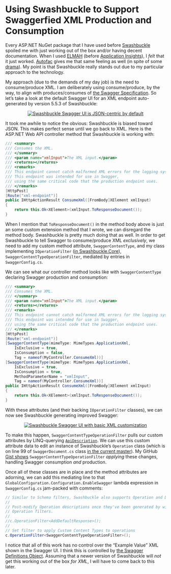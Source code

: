 # Using Swashbuckle to Support Swaggerfied XML Production and Consumption

Every ASP.NET NuGet package that I have used before [Swashbuckle](http://www.nuget.org/packages/Swashbuckle/5.5.3) spoiled me with just working out of the box and/or having decent documentation. When I used [ELMAH](https://www.nuget.org/packages/elmah/) (before [Application Insights](https://azure.microsoft.com/en-us/services/application-insights/)), I _felt_ that it just worked. [Autofac](https://www.nuget.org/packages/Autofac/) gives me that same feeling as well (in spite of some [drama](http://songhayblog.azurewebsites.net/entry/my-autofac-packages-drama)). My point is that Swashbuckle really stands out due to my particular approach to the technology.

My approach (due to the demands of my day job) is the need to consume/produce XML. I am deliberately using consume/produce, by the way, to align with produces/consumes of [the Swagger Specification](http://swagger.io/specification/). So let’s take a look at the default Swagger UI for an XML endpoint auto-generated by version 5.5.3 of Swashbuckle:

<div style="text-align:center">

[![Swashbuckle Swagger UI is JSON-centric by default](https://farm1.staticflickr.com/645/31941217903_4d0bf088c2_z_d.jpg "Swashbuckle Swagger UI is JSON-centric by default")](https://www.flickr.com/photos/wilhite/31941217903/in/dateposted-public/)

</div>

It took me awhile to notice the obvious: Swashbuckle is biased toward JSON. This makes perfect sense until we go back to XML. Here is the ASP.NET Web API controller method that Swashbuckle is working with:

``` c#
/// <summary>
/// Consumes the XML.
/// </summary>
/// <param name="xmlInput">The XML input.</param>
/// <returns></returns>
/// <remarks>
/// This endpoint cannot catch malformed XML errors for the logging system.
/// This endpoint was intended for use in Swagger,
/// using the same critical code that the production endpoint uses.
/// </remarks>
[HttpPost]
[Route("xml-endpoint")]
public IHttpActionResult ConsumeXml([FromBody]XElement xmlInput)
{
    return this.Ok<XElement>(xmlInput.ToResponseDocument());
}

```

When I mention that `ToResponseDocument()` in the method body above is just an some custom extension method that I wrote, we can disregard the method body. Swashbuckle is pretty much doing that as well. In order to get Swashbuckle to tell Swagger to consume/produce XML _exclusively_, we need to add my custom method attribute, `SwaggerContentType`, and my class implementing `IOperationFilter` ([in Swashbuckle.Core](https://github.com/domaindrivendev/Swashbuckle/blob/master/Swashbuckle.Core/Swagger/IOperationFilter.cs)), `SwaggerContentTypeOperationFilter`, mediated by entries in `SwaggerConfig.cs`.

We can see what our controller method looks like with `SwaggerContentType` declaring Swagger production and consumption:

``` c#
/// <summary>
/// Consumes the XML.
/// </summary>
/// <param name="xmlInput">The XML input.</param>
/// <returns></returns>
/// <remarks>
/// This endpoint cannot catch malformed XML errors for the logging system.
/// This endpoint was intended for use in Swagger,
/// using the same critical code that the production endpoint uses.
/// </remarks>
[HttpPost]
[Route("xml-endpoint")]
[SwaggerContentType(mimeType: MimeTypes.ApplicationXml,
    IsExclusive = true,
    IsConsumption = false,
    Tag = nameof(MyController.ConsumeXml))]
[SwaggerContentType(mimeType: MimeTypes.ApplicationXml,
    IsExclusive = true,
    IsConsumption = true,
    MethodParameterName = "xmlInput",
    Tag = nameof(MyController.ConsumeXml))]
public IHttpActionResult ConsumeXml([FromBody]XElement xmlInput)
{
    return this.Ok<XElement>(xmlInput.ToResponseDocument());
}

```

With these attributes (and their backing `IOperationFilter` classes), we can now see Swashbuckle generating improved Swagger:

<div style="text-align:center">

[![Swashbuckle Swagger UI with basic XML customization](https://farm1.staticflickr.com/584/32714653736_330d5a60cd_z_d.jpg)](https://www.flickr.com/photos/wilhite/32714653736/in/dateposted-public/)

</div>

To make this happen, `SwaggerContentTypeOperationFilter` pulls our custom attributes by LINQ-querying [`ApiDescription`](https://msdn.microsoft.com/en-us/library/system.web.http.description.apidescription%28v=vs.118%29.aspx). We can use this custom attribute data to edit an instance of Swashbuckle’s `Operation` class (which is on line 99 of `SwaggerDocument.cs` class [in the current master](https://github.com/domaindrivendev/Swashbuckle/blob/master/Swashbuckle.Core/Swagger/SwaggerDocument.cs#L99)). My GitHub [Gist shows](https://gist.github.com/BryanWilhite/1a0e8c14a5002995aa5eb7984bfa5cd0#file-swaggercontenttypeoperationfilter-cs) `SwaggerContentTypeOperationFilter` _applying_ these changes, handling Swagger consumption _and_ production.

Once all of these classes are in place and the method attributes are adorning, we can add this mediating line to that `GlobalConfiguration.Configuration.EnableSwagger` lambda expression in `SwaggerConfig.cs` jam-packed with comments:

``` C#
// Similar to Schema filters, Swashbuckle also supports Operation and Document filters:
//
// Post-modify Operation descriptions once they've been generated by wiring up one or more
// Operation filters.
//
//c.OperationFilter<AddDefaultResponse>();
//
// Set filter to apply Custom Content Types to operations
c.OperationFilter<SwaggerContentTypeOperationFilter>();
```

I notice that all of this work has no control over the “Example Value” XML shown in the Swagger UI. I think this is controlled by [the Swagger Definitions Object](http://swagger.io/specification/#definitionsObject). Assuming that a newer version of Swashbuckle will _not_ get this working out of the box _for XML_, I will have to come back to this later.